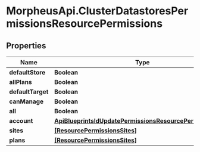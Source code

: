 # MorpheusApi.ClusterDatastoresPermissionsResourcePermissions

## Properties

Name | Type | Description | Notes
------------ | ------------- | ------------- | -------------
**defaultStore** | **Boolean** |  | [optional] 
**allPlans** | **Boolean** |  | [optional] 
**defaultTarget** | **Boolean** |  | [optional] 
**canManage** | **Boolean** |  | [optional] 
**all** | **Boolean** |  | [optional] 
**account** | [**ApiBlueprintsIdUpdatePermissionsResourcePermissionSites**](ApiBlueprintsIdUpdatePermissionsResourcePermissionSites.md) |  | [optional] 
**sites** | [**[ResourcePermissionsSites]**](ResourcePermissionsSites.md) |  | [optional] 
**plans** | [**[ResourcePermissionsSites]**](ResourcePermissionsSites.md) |  | [optional] 


